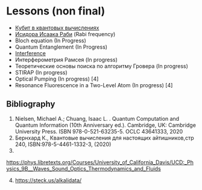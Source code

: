 # Lessons (non final)

* [Кубит в квантовых вычислениях](https://github.com/sci4ever/QSLesson/blob/main/Theory/QBit%20in%20QComputing.ipynb)
* [Исидора Исаака Раби](https://github.com/sci4ever/QSLesson/blob/main/Theory/Rabi%20frequency.ipynb) (Rabi frequency)
* Bloch equation (In Progress)
* Quantum Entanglement (In Progress)
* [Interference](https://github.com/sci4ever/QSLesson/blob/main/Theory/Interference.ipynb) 
* Интерферометрия Рамсея (In progress)
* Теоретические основы поиска по алгоритму Гровера (In progress)
* STIRAP (In progress)
* Optical Pumping (In progress) [4]
* Resonance Fluorescence in a Two-Level Atom (In progress) [4]


## Bibliography

1. Nielsen, Michael A.; Chuang, Isaac L. . Quantum Computation and Quantum Information (10th Anniversary ed.). Cambridge, UK: Cambridge University Press. ISBN 978-0-521-63235-5. OCLC 43641333, 2020
2. Бернхард К., Квантовые вычисления для настоящих айтишников,стр 240, ISBN:978-5-4461-1332-3, (2020)
3. 
 https://phys.libretexts.org/Courses/University_of_California_Davis/UCD:_Physics_9B__Waves_Sound_Optics_Thermodynamics_and_Fluids

4. https://steck.us/alkalidata/
